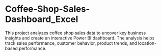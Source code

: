 # Coffee-Shop-Sales-Dashboard_Excel
This project analyzes coffee shop sales data to uncover key business insights and create an interactive Power BI dashboard. The analysis helps track sales performance, customer behavior, product trends, and location-based performance.
